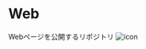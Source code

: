 # Web
Webページを公開するリポジトリ
![icon](https://github.com/user-attachments/assets/3fd41f80-41f2-4847-a509-0297d5df4176)
